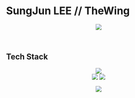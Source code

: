 # SungJun LEE // TheWing 


<p align="center">
  <img src="https://github-readme-stats.vercel.app/api?username=sujl95&show_icons=true&theme=radical"/>
<p>
  
<br>



## Tech Stack

<p align="center">
 <a target="_blank" rel="noopener noreferrer" herf="https://img.shields.io/badge/Java-ED8B00?style=for-the-badge&logo=java&logoColor=white">
  <img src="https://img.shields.io/badge/Java-ED8B00?style=flat-square&logo=java&logoColor=white"/>
 </a>
 <br/>
 <a target="_blank" rel="noopener noreferrer" herf="https://img.shields.io/badge/SpringBoot-6DB33F?style=flat-square&logo=Spring&logoColor=white">
  <img src="https://img.shields.io/badge/SpringBoot-6DB33F?style=flat-square&logo=Spring&logoColor=white"/>
 </a>
 <a target="_blank" rel="noopener noreferrer" herf="https://img.shields.io/badge/MySQL-4479A1?style=flat-square&logo=mysql&logoColor=white">
  <img src="https://img.shields.io/badge/MySQL-4479A1?style=flat-square&logo=mysql&logoColor=white"/>
 </a>
</p>

<p align="center">
  <img src="https://github-readme-stats.vercel.app/api/top-langs/?username=sujl95&layout=compact&theme=cobalt"/>
</p>

<br/>


